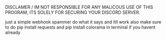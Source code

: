 DISCLAMER \/
IM NOT RESPONSIBLE FOR ANY MALICOUS USE OF THIS PROGRAM, ITS SOLELY FOR SECURING YOUR DISCORD SERVER.

just a simple webhook spammer do what it says and itll work
also make sure to do pip install requests and pip install colorama in terminal if you havent already
